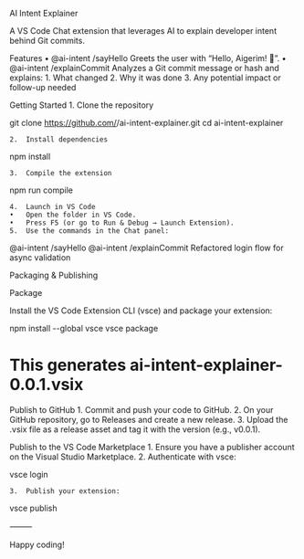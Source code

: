 AI Intent Explainer

A VS Code Chat extension that leverages AI to explain developer intent behind Git commits.

Features
	•	@ai-intent /sayHello
Greets the user with “Hello, Aigerim! 👋”.
	•	@ai-intent /explainCommit <message or hash>
Analyzes a Git commit message or hash and explains:
	1.	What changed
	2.	Why it was done
	3.	Any potential impact or follow-up needed

Getting Started
	1.	Clone the repository

git clone https://github.com/<your-username>/ai-intent-explainer.git
cd ai-intent-explainer


	2.	Install dependencies

npm install


	3.	Compile the extension

npm run compile


	4.	Launch in VS Code
	•	Open the folder in VS Code.
	•	Press F5 (or go to Run & Debug → Launch Extension).
	5.	Use the commands in the Chat panel:

@ai-intent /sayHello
@ai-intent /explainCommit Refactored login flow for async validation



Packaging & Publishing

Package

Install the VS Code Extension CLI (vsce) and package your extension:

npm install --global vsce
vsce package
# This generates ai-intent-explainer-0.0.1.vsix

Publish to GitHub
	1.	Commit and push your code to GitHub.
	2.	On your GitHub repository, go to Releases and create a new release.
	3.	Upload the .vsix file as a release asset and tag it with the version (e.g., v0.0.1).

Publish to the VS Code Marketplace
	1.	Ensure you have a publisher account on the Visual Studio Marketplace.
	2.	Authenticate with vsce:

vsce login <your-publisher-name>


	3.	Publish your extension:

vsce publish



⸻

Happy coding!